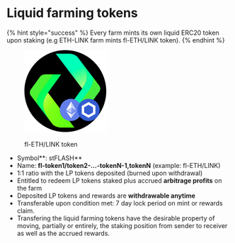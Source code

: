 # Liquid farming tokens

{% hint style="success" %}
Every farm mints its own liquid ERC20 token upon staking (e.g ETH-LINK farm mints fl-ETH/LINK token).
{% endhint %}

<figure><img src="../../.gitbook/assets/ETH-LINK.png" alt=""><figcaption><p>fl-ETH/LINK token</p></figcaption></figure>

* Symbol**: stFLASH**
* Name: **fl-token1/token2-...-tokenN-1,tokenN** (example: fl-ETH/LINK)
* 1:1 ratio with the LP tokens deposited (burned upon withdrawal)
* Entitled to redeem LP tokens staked plus accrued **arbitrage profits** on the farm
* Deposited LP tokens and rewards are **withdrawable anytime**
* Transferable upon condition met: 7 day lock period on mint or rewards claim.
* Transfering the liquid farming tokens have the desirable property of moving, partially or entirely, the staking position from sender to receiver as well as the accrued rewards.
